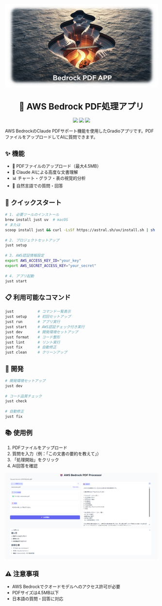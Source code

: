 <div align="center">

![](header.png)

# 🤖 AWS Bedrock PDF処理アプリ

<p>
  <img src="https://img.shields.io/badge/Python-3.11-blue?logo=python">
  <img src="https://img.shields.io/badge/Gradio-5.22.0-orange?logo=gradio">
  <img src="https://img.shields.io/badge/AWS%20Bedrock-Enabled-yellow?logo=amazon-aws">
</p>

</div>

AWS BedrockのClaude PDFサポート機能を使用したGradioアプリです。PDFファイルをアップロードしてAIに質問できます。

## ✨ 機能

- 📄 PDFファイルのアップロード（最大4.5MB）
- 🧠 Claude AIによる高度な文書理解
- 📊 チャート・グラフ・表の視覚的分析
- 💬 自然言語での質問・回答

## 🚀 クイックスタート

```bash
# 1. 必要ツールのインストール
brew install just uv  # macOS
# または
scoop install just && curl -LsSf https://astral.sh/uv/install.sh | sh

# 2. プロジェクトセットアップ
just setup

# 3. AWS認証情報設定
export AWS_ACCESS_KEY_ID="your_key"
export AWS_SECRET_ACCESS_KEY="your_secret"

# 4. アプリ起動
just start
```

## 📋 利用可能なコマンド

```bash
just           # コマンド一覧表示
just setup     # 初回セットアップ
just run       # アプリ実行
just start     # AWS認証チェック付き実行
just dev       # 開発環境セットアップ
just format    # コード整形
just lint      # リント実行
just fix       # 自動修正
just clean     # クリーンアップ
```

## 🔧 開発

```bash
# 開発環境セットアップ
just dev

# コード品質チェック
just check

# 自動修正
just fix
```

## 📚 使用例

1. PDFファイルをアップロード
2. 質問を入力（例：「この文書の要約を教えて」）
3. 「処理開始」をクリック
4. AI回答を確認


![alt text](image.png)

## ⚠️ 注意事項

- AWS Bedrockでクオードモデルへのアクセス許可が必要
- PDFサイズは4.5MB以下
- 日本語の質問・回答に対応

